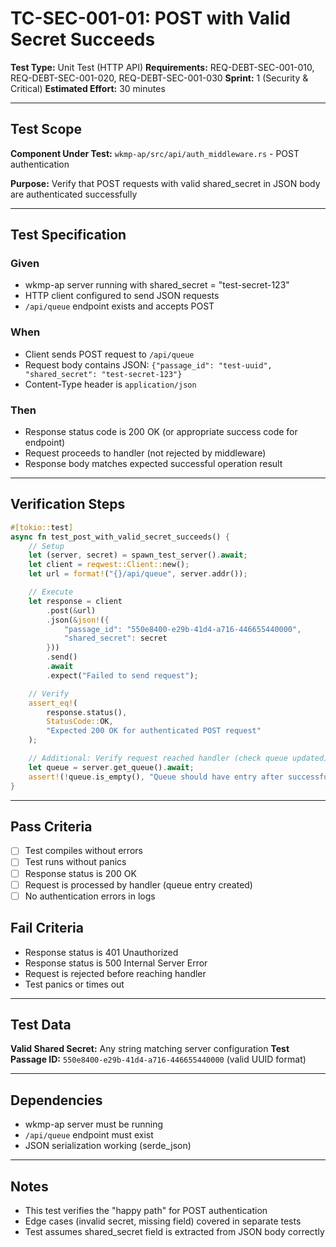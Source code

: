 # TC-SEC-001-01: POST with Valid Secret Succeeds

**Test Type:** Unit Test (HTTP API)
**Requirements:** REQ-DEBT-SEC-001-010, REQ-DEBT-SEC-001-020, REQ-DEBT-SEC-001-030
**Sprint:** 1 (Security & Critical)
**Estimated Effort:** 30 minutes

---

## Test Scope

**Component Under Test:** `wkmp-ap/src/api/auth_middleware.rs` - POST authentication

**Purpose:** Verify that POST requests with valid shared_secret in JSON body are authenticated successfully

---

## Test Specification

### Given
- wkmp-ap server running with shared_secret = "test-secret-123"
- HTTP client configured to send JSON requests
- `/api/queue` endpoint exists and accepts POST

### When
- Client sends POST request to `/api/queue`
- Request body contains JSON: `{"passage_id": "test-uuid", "shared_secret": "test-secret-123"}`
- Content-Type header is `application/json`

### Then
- Response status code is 200 OK (or appropriate success code for endpoint)
- Request proceeds to handler (not rejected by middleware)
- Response body matches expected successful operation result

---

## Verification Steps

```rust
#[tokio::test]
async fn test_post_with_valid_secret_succeeds() {
    // Setup
    let (server, secret) = spawn_test_server().await;
    let client = reqwest::Client::new();
    let url = format!("{}/api/queue", server.addr());

    // Execute
    let response = client
        .post(&url)
        .json(&json!({
            "passage_id": "550e8400-e29b-41d4-a716-446655440000",
            "shared_secret": secret
        }))
        .send()
        .await
        .expect("Failed to send request");

    // Verify
    assert_eq!(
        response.status(),
        StatusCode::OK,
        "Expected 200 OK for authenticated POST request"
    );

    // Additional: Verify request reached handler (check queue updated)
    let queue = server.get_queue().await;
    assert!(!queue.is_empty(), "Queue should have entry after successful POST");
}
```

---

## Pass Criteria

- [ ] Test compiles without errors
- [ ] Test runs without panics
- [ ] Response status is 200 OK
- [ ] Request is processed by handler (queue entry created)
- [ ] No authentication errors in logs

## Fail Criteria

- Response status is 401 Unauthorized
- Response status is 500 Internal Server Error
- Request is rejected before reaching handler
- Test panics or times out

---

## Test Data

**Valid Shared Secret:** Any string matching server configuration
**Test Passage ID:** `550e8400-e29b-41d4-a716-446655440000` (valid UUID format)

---

## Dependencies

- wkmp-ap server must be running
- `/api/queue` endpoint must exist
- JSON serialization working (serde_json)

---

## Notes

- This test verifies the "happy path" for POST authentication
- Edge cases (invalid secret, missing field) covered in separate tests
- Test assumes shared_secret field is extracted from JSON body correctly
